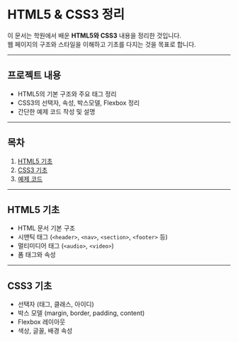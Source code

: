 # HTML5 & CSS3 정리

이 문서는 학원에서 배운 **HTML5와 CSS3** 내용을 정리한 것입니다.  
웹 페이지의 구조와 스타일을 이해하고 기초를 다지는 것을 목표로 합니다.

---

## 프로젝트 내용

- HTML5의 기본 구조와 주요 태그 정리
- CSS3의 선택자, 속성, 박스모델, Flexbox 정리
- 간단한 예제 코드 작성 및 설명

---

## 목차

1. [HTML5 기초](#html5-기초)
2. [CSS3 기초](#css3-기초)
3. [예제 코드](#예제-코드)

---

## HTML5 기초

- HTML 문서 기본 구조
- 시맨틱 태그 (`<header>`, `<nav>`, `<section>`, `<footer>` 등)
- 멀티미디어 태그 (`<audio>`, `<video>`)
- 폼 태그와 속성

---

## CSS3 기초

- 선택자 (태그, 클래스, 아이디)
- 박스 모델 (margin, border, padding, content)
- Flexbox 레이아웃
- 색상, 글꼴, 배경 속성